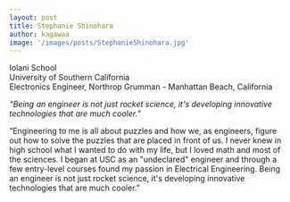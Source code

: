 ```yaml
---
layout: post
title: Stephanie Shinohara
author: kagawaa
image: '/images/posts/StephanieShinohara.jpg'
---
```


Iolani School  
University of Southern California  
Electronics Engineer, Northrop Grumman - Manhattan Beach, California  

*“Being an engineer is not just rocket science, it's developing innovative technologies that are much cooler.”*

“Engineering to me is all about puzzles and how we, as engineers, figure out how to solve the puzzles that are placed in front of us.  I never knew in high school what I wanted to do with my life, but I loved math and most of the sciences.  I began at USC as an "undeclared" engineer and through a few entry-level courses found my passion in Electrical Engineering.  Being an engineer is not just rocket science, it's developing innovative technologies that are much cooler.”

